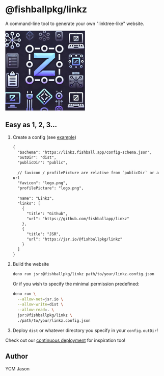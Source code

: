 # @fishballpkg/linkz

A command-line tool to generate your own "linktree-like" website.

<img src="./public/logo.png" alt="logo" width="250">

## Easy as 1, 2, 3...

1. Create a config (see [example](./linkz.config.json))
   ```jsonc
   {
     "$schema": "https://linkz.fishball.app/config-schema.json",
     "outDir": "dist",
     "publicDir": "public",

     // favicon / profilePicture are relative from `publicDir` or a url
     "favicon": "logo.png",
     "profilePicture": "logo.png",

     "name": "Linkz",
     "links": [
       {
         "title": "Github",
         "url": "https://github.com/fishballapp/linkz"
       },
       {
         "title": "JSR",
         "url": "https://jsr.io/@fishballpkg/linkz"
       }
     ]
   }
   ```
2. Build the website
   ```bash
   deno run jsr:@fishballpkg/linkz path/to/your/linkz.config.json
   ```
   Or if you wish to specify the minimal permission predefined:
   ```bash
   deno run \
     --allow-net=jsr.io \
     --allow-write=dist \
     --allow-read=. \
     jsr:@fishballpkg/linkz \
     ./path/to/your/linkz.config.json
   ```
3. Deploy `dist` or whatever directory you specify in your `config.outDir`!

Check out our
[continuous deployment](https://github.com/fishballapp/linkz/blob/main/.github/workflows/deploy-website.yml)
for inspiration too!

## Author

YCM Jason
